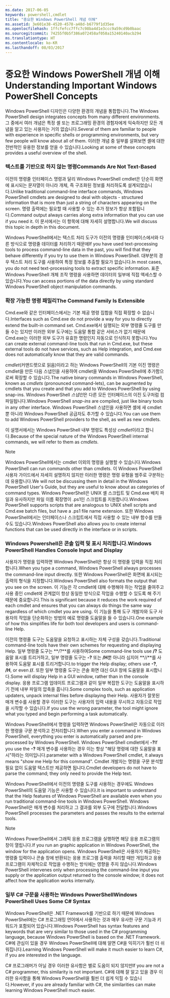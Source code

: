 ```yaml
---
ms.date: 2017-06-05
keywords: powershell,cmdlet
title: "중요한 Windows PowerShell 개념 이해"
ms.assetid: 3e601e38-4520-4578-a48d-b6779f1d35ee
ms.openlocfilehash: 1ffcfefcc7ffc7c98ba4d1e3ccc9a59cd9b0baac
ms.sourcegitcommit: 74255f0b5f386a072458af058a15240140acb294
ms.translationtype: HT
ms.contentlocale: ko-KR
ms.lasthandoff: 08/03/2017
---
```

# <a name="understanding-important-windows-powershell-concepts"></a><span data-ttu-id="3a5ae-103">중요한 Windows PowerShell 개념 이해</span><span class="sxs-lookup"><span data-stu-id="3a5ae-103">Understanding Important Windows PowerShell Concepts</span></span>
<span data-ttu-id="3a5ae-104">Windows PowerShell 디자인은 다양한 환경의 개념을 통합합니다.</span><span class="sxs-lookup"><span data-stu-id="3a5ae-104">The Windows PowerShell design integrates concepts from many different environments.</span></span> <span data-ttu-id="3a5ae-105">그 중에서 여러 개념은 특정 셸 또는 프로그래밍 환경의 경험자에게 익숙하지만 모든 개념을 알고 있는 사용자는 거의 없습니다.</span><span class="sxs-lookup"><span data-stu-id="3a5ae-105">Several of them are familiar to people with experience in specific shells or programming environments, but very few people will know about all of them.</span></span> <span data-ttu-id="3a5ae-106">이러한 개념 중 일부를 살펴보면 셸에 대한 전반적인 유용한 정보를 얻을 수 있습니다.</span><span class="sxs-lookup"><span data-stu-id="3a5ae-106">Looking at some of these concepts provides a useful overview of the shell.</span></span>

### <a name="commands-are-not-text-based"></a><span data-ttu-id="3a5ae-107">텍스트를 기반으로 하지 않는 명령</span><span class="sxs-lookup"><span data-stu-id="3a5ae-107">Commands Are Not Text-Based</span></span>
<span data-ttu-id="3a5ae-108">이전의 명령줄 인터페이스 명령과 달리 Windows PowerShell cmdlet은 단순히 화면에 표시되는 문자열이 아니라 개체, 즉 구조화된 정보를 처리하도록 설계되었습니다.</span><span class="sxs-lookup"><span data-stu-id="3a5ae-108">Unlike traditional command-line interface commands, Windows PowerShell cmdlets are designed to deal with objects - structured information that is more than just a string of characters appearing on the screen.</span></span> <span data-ttu-id="3a5ae-109">명령 출력에는 필요할 때 사용할 수 있는 추가 정보가 항상 포함됩니다.</span><span class="sxs-lookup"><span data-stu-id="3a5ae-109">Command output always carries along extra information that you can use if you need it.</span></span> <span data-ttu-id="3a5ae-110">이 문서에서는 이 항목에 대해 자세히 설명합니다.</span><span class="sxs-lookup"><span data-stu-id="3a5ae-110">We will discuss this topic in depth in this document.</span></span>

<span data-ttu-id="3a5ae-111">Windows PowerShell에서는 텍스트 처리 도구가 이전의 명령줄 인터페이스에서와 다른 방식으로 명령줄 데이터를 처리하기 때문에</span><span class="sxs-lookup"><span data-stu-id="3a5ae-111">If you have used text-processing tools to process command-line data in the past, you will find that they behave differently if you try to use them in Windows PowerShell.</span></span> <span data-ttu-id="3a5ae-112">대부분의 경우 텍스트 처리 도구를 사용하여 특정 정보를 추출할 필요가 없습니다.</span><span class="sxs-lookup"><span data-stu-id="3a5ae-112">In most cases, you do not need text-processing tools to extract specific information.</span></span> <span data-ttu-id="3a5ae-113">표준 Windows PowerShell 개체 조작 명령을 사용하면 데이터의 일부에 직접 액세스할 수 있습니다.</span><span class="sxs-lookup"><span data-stu-id="3a5ae-113">You can access portions of the data directly by using standard Windows PowerShell object manipulation commands.</span></span>

### <a name="the-command-family-is-extensible"></a><span data-ttu-id="3a5ae-114">확장 가능한 명령 패밀리</span><span class="sxs-lookup"><span data-stu-id="3a5ae-114">The Command Family Is Extensible</span></span>
<span data-ttu-id="3a5ae-115">Cmd.exe와 같은 인터페이스에서는 기본 제공 명령 집합을 직접 확장할 수 없습니다.</span><span class="sxs-lookup"><span data-stu-id="3a5ae-115">Interfaces such as Cmd.exe do not provide a way for you to directly extend the built-in command set.</span></span> <span data-ttu-id="3a5ae-116">Cmd.exe에서 실행되는 외부 명령줄 도구를 만들 수는 있지만 이러한 외부 도구에는 도움말 통합 같은 서비스가 없기 때문에 Cmd.exe는 이러한 외부 도구가 유효한 명령인지 자동으로 인식하지 못합니다.</span><span class="sxs-lookup"><span data-stu-id="3a5ae-116">You can create external command-line tools that run in Cmd.exe, but these external tools do not have services, such as Help integration, and Cmd.exe does not automatically know that they are valid commands.</span></span>

<span data-ttu-id="3a5ae-117">*cmdlet*(커맨드렛으로 읽음)이라고 하는 Windows PowerShell의 기본 이진 명령은 cmdlet을 만든 다음 스냅인을 사용하여 cmdlet을 Windows PowerShell에 추가함으로써 확장할 수 있습니다.</span><span class="sxs-lookup"><span data-stu-id="3a5ae-117">The native binary commands in Windows PowerShell, known as *cmdlets* (pronounced command-lets), can be augmented by cmdlets that you create and that you add to Windows PowerShell by using snap-ins.</span></span> <span data-ttu-id="3a5ae-118">Windows PowerShell *스냅인*은 다른 모든 인터페이스의 이진 도구처럼 컴파일됩니다.</span><span class="sxs-lookup"><span data-stu-id="3a5ae-118">Windows PowerShell *snap-ins* are compiled, just like binary tools in any other interface.</span></span> <span data-ttu-id="3a5ae-119">Windows PowerShell 스냅인을 사용하면 셸에 새 cmdlet뿐 아니라 Windows PowerShell 공급자도 추가할 수 있습니다.</span><span class="sxs-lookup"><span data-stu-id="3a5ae-119">You can use them to add Windows PowerShell providers to the shell, as well as new cmdlets.</span></span>

<span data-ttu-id="3a5ae-120">이 설명서에서는 Windows PowerShell 내부 명령도 특성상 *cmdlet*이라고 합니다.</span><span class="sxs-lookup"><span data-stu-id="3a5ae-120">Because of the special nature of the Windows PowerShell internal commands, we will refer to them as *cmdlets*.</span></span>

> [!NOTE]
> <span data-ttu-id="3a5ae-121">Windows PowerShell에서는 cmdlet 이외의 명령을 실행할 수 있습니다.</span><span class="sxs-lookup"><span data-stu-id="3a5ae-121">Windows PowerShell can run commands other than cmdlets.</span></span> <span data-ttu-id="3a5ae-122">이 Windows PowerShell 사용자 가이드에서 자세히 설명하지 않지만 이러한 명령은 명령 유형을 범주로 구분하는 데 유용합니다.</span><span class="sxs-lookup"><span data-stu-id="3a5ae-122">We will not be discussing them in detail in the Windows PowerShell User's Guide, but they are useful to know about as categories of command types.</span></span> <span data-ttu-id="3a5ae-123">Windows PowerShell은 UNIX 셸 스크립트 및 Cmd.exe 배치 파일과 유사하지만 파일 이름 확장명이 .ps1인 스크립트를 지원합니다.</span><span class="sxs-lookup"><span data-stu-id="3a5ae-123">Windows PowerShell supports scripts that are analogous to UNIX shell scripts and Cmd.exe batch files, but have a .ps1 file name extension.</span></span> <span data-ttu-id="3a5ae-124">또한 Windows PowerShell에서는 인터페이스나 스크립트에서 직접 사용할 수 있는 내부 함수를 만들 수도 있습니다.</span><span class="sxs-lookup"><span data-stu-id="3a5ae-124">Windows PowerShell also allows you to create internal functions that can be used directly in the interface or in scripts.</span></span>

### <a name="windows-powershell-handles-console-input-and-display"></a><span data-ttu-id="3a5ae-125">Windows Powershell은 콘솔 입력 및 표시 처리합니다.</span><span class="sxs-lookup"><span data-stu-id="3a5ae-125">Windows PowerShell Handles Console Input and Display</span></span>
<span data-ttu-id="3a5ae-126">사용자가 명령을 입력하면 Windows PowerShell은 항상 이 명령줄 입력을 직접 처리합니다.</span><span class="sxs-lookup"><span data-stu-id="3a5ae-126">When you type a command, Windows PowerShell always processes the command-line input directly.</span></span> <span data-ttu-id="3a5ae-127">또한 Windows PowerShell은 화면에 표시되는 출력의 형식을 지정합니다.</span><span class="sxs-lookup"><span data-stu-id="3a5ae-127">Windows PowerShell also formats the output that you see on the screen.</span></span> <span data-ttu-id="3a5ae-128">이 기능은 각 cmdlet에 대해 수행해야 하는 작업을 줄여주고 사용 중인 cmdlet에 관계없이 항상 동일한 방식으로 작업을 수행할 수 있도록 해 주기 때문에 중요합니다.</span><span class="sxs-lookup"><span data-stu-id="3a5ae-128">This is significant because it reduces the work required of each cmdlet and ensures that you can always do things the same way regardless of which cmdlet you are using.</span></span> <span data-ttu-id="3a5ae-129">이 기능을 통해 도구 개발자와 도구 사용자의 작업을 단순화하는 방법의 예로 명령줄 도움말을 들 수 있습니다.</span><span class="sxs-lookup"><span data-stu-id="3a5ae-129">One example of how this simplifies life for both tool developers and users is command-line Help.</span></span>

<span data-ttu-id="3a5ae-130">이전의 명령줄 도구는 도움말을 요청하고 표시하는 자체 구성을 갖습니다.</span><span class="sxs-lookup"><span data-stu-id="3a5ae-130">Traditional command-line tools have their own schemes for requesting and displaying Help.</span></span> <span data-ttu-id="3a5ae-131">일부 명령줄 도구는 **/?**를 사용하여</span><span class="sxs-lookup"><span data-stu-id="3a5ae-131">Some command-line tools use **/?**</span></span> <span data-ttu-id="3a5ae-132">도움말 표시를 트리거하고, 일부 명령줄 도구는 **-?** 또는 **/H**뿐 아니라 심지어 **//**를 사용하여 도움말 표시를 트리거합니다.</span><span class="sxs-lookup"><span data-stu-id="3a5ae-132">to trigger the Help display; others use **-?**, **/H**, or even **//**.</span></span> <span data-ttu-id="3a5ae-133">또한 일부 명령줄 도구는 콘솔 화면 대신 GUI 창에 도움말을 표시합니다.</span><span class="sxs-lookup"><span data-stu-id="3a5ae-133">Some will display Help in a GUI window, rather than in the console display.</span></span> <span data-ttu-id="3a5ae-134">응용 프로그램 업데이트 프로그램과 같이 일부 복잡한 도구는 도움말을 표시하기 전에 내부 파일의 압축을 풉니다.</span><span class="sxs-lookup"><span data-stu-id="3a5ae-134">Some complex tools, such as application updaters, unpack internal files before displaying their Help.</span></span> <span data-ttu-id="3a5ae-135">사용자가 잘못된 매개 변수를 사용할 경우 이러한 도구는 사용자의 입력 내용을 무시하고 자동으로 작업을 시작할 수 있습니다.</span><span class="sxs-lookup"><span data-stu-id="3a5ae-135">If you use the wrong parameter, the tool might ignore what you typed and begin performing a task automatically.</span></span>

<span data-ttu-id="3a5ae-136">Windows PowerShell에서 명령을 입력하면 Windows PowerShell은 자동으로 이러한 명령을 구문 분석하고 전처리합니다.</span><span class="sxs-lookup"><span data-stu-id="3a5ae-136">When you enter a command in Windows PowerShell, everything you enter is automatically parsed and pre-processed by Windows PowerShell.</span></span> <span data-ttu-id="3a5ae-137">Windows PowerShell cmdlet에서 **-?**</span><span class="sxs-lookup"><span data-stu-id="3a5ae-137">If you use the **-?**</span></span> <span data-ttu-id="3a5ae-138">매개 변수를 사용하는 경우 이는 항상 "해당 명령에 대한 도움말을 표시"하라는 의미입니다.</span><span class="sxs-lookup"><span data-stu-id="3a5ae-138">parameter with a Windows PowerShell cmdlet, it always means "show me Help for this command".</span></span> <span data-ttu-id="3a5ae-139">Cmdlet 개발자는 명령을 구문 분석할 필요 없이 도움말 텍스트만 제공하면 됩니다.</span><span class="sxs-lookup"><span data-stu-id="3a5ae-139">Cmdlet developers do not have to parse the command; they only need to provide the Help text.</span></span>

<span data-ttu-id="3a5ae-140">Windows PowerShell에서 이전의 명령줄 도구를 사용하는 경우에도 Windows PowerShell의 도움말 기능은 사용할 수 있습니다.</span><span class="sxs-lookup"><span data-stu-id="3a5ae-140">It is important to understand that the Help features of Windows PowerShell are available even when you run traditional command-line tools in Windows PowerShell.</span></span> <span data-ttu-id="3a5ae-141">Windows PowerShell은 매개 변수를 처리하고 그 결과를 외부 도구에 전달합니다.</span><span class="sxs-lookup"><span data-stu-id="3a5ae-141">Windows PowerShell processes the parameters and passes the results to the external tools.</span></span>

> [!NOTE]
> <span data-ttu-id="3a5ae-142">Windows PowerShell에서 그래픽 응용 프로그램을 실행하면 해당 응용 프로그램의 창이 열립니다.</span><span class="sxs-lookup"><span data-stu-id="3a5ae-142">If you run an graphic application in Windows PowerShell, the window for the application opens.</span></span> <span data-ttu-id="3a5ae-143">Windows PowerShell은 사용자가 제공하는 명령줄 입력이나 콘솔 창에 반환되는 응용 프로그램 출력을 처리할 때만 개입하고 응용 프로그램이 자체적으로 작업을 수행하는 방식에는 영향을 주지 않습니다.</span><span class="sxs-lookup"><span data-stu-id="3a5ae-143">Windows PowerShell intervenes only when processing the command-line input you supply or the application output returned to the console window; it does not affect how the application works internally.</span></span>

### <a name="windows-powershell-uses-some-c-syntax"></a><span data-ttu-id="3a5ae-144">일부 C# 구문을 사용하는 Windows PowerShell</span><span class="sxs-lookup"><span data-stu-id="3a5ae-144">Windows PowerShell Uses Some C# Syntax</span></span>
<span data-ttu-id="3a5ae-145">Windows PowerShell은 .NET Framework를 기반으로 하기 때문에 Windows PowerShell에는 C# 프로그래밍 언어에서 사용하는 것과 매우 유사한 구문 기능과 키워드가 포함되어 있습니다.</span><span class="sxs-lookup"><span data-stu-id="3a5ae-145">Windows PowerShell has syntax features and keywords that are very similar to those used in the C# programming language, because Windows PowerShell is based on the .NET Framework.</span></span> <span data-ttu-id="3a5ae-146">C#에 관심이 있을 경우 Windows PowerShell에 대해 알면 C#을 익히기가 훨씬 더 쉬워집니다.</span><span class="sxs-lookup"><span data-stu-id="3a5ae-146">Learning Windows PowerShell will make it much easier to learn C#, if you are interested in the language.</span></span>

<span data-ttu-id="3a5ae-147">C# 프로그래머가 아닐 경우 이러한 유사함은 별로 도움이 되지 않지만</span><span class="sxs-lookup"><span data-stu-id="3a5ae-147">If you are not a C# programmer, this similarity is not important.</span></span> <span data-ttu-id="3a5ae-148">C#에 대해 잘 알고 있을 경우 이러한 유사함을 통해 Windows PowerShell을 훨씬 더 쉽게 익힐 수 있습니다.</span><span class="sxs-lookup"><span data-stu-id="3a5ae-148">However, if you are already familiar with C#, the similarities can make learning Windows PowerShell much easier.</span></span>

